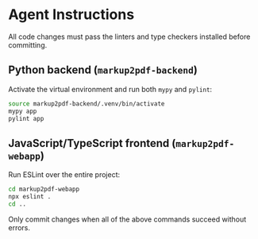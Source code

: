 # Agent Instructions

All code changes must pass the linters and type checkers installed before committing.

## Python backend (`markup2pdf-backend`)

Activate the virtual environment and run both `mypy` and `pylint`:

```bash
source markup2pdf-backend/.venv/bin/activate
mypy app
pylint app
```

## JavaScript/TypeScript frontend (`markup2pdf-webapp`)

Run ESLint over the entire project:

```bash
cd markup2pdf-webapp
npx eslint .
cd ..
```

Only commit changes when all of the above commands succeed without errors.
